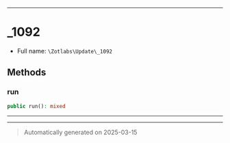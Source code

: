 ***

# _1092





* Full name: `\Zotlabs\Update\_1092`




## Methods


### run



```php
public run(): mixed
```












***


***
> Automatically generated on 2025-03-15
